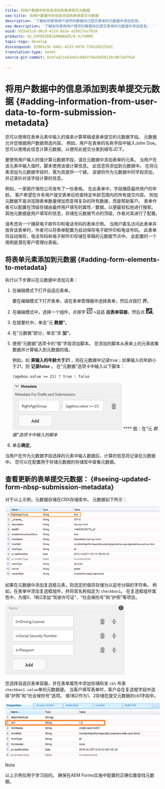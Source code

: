 ```yaml
---
title: 将用户数据中的信息添加到表单提交元数据
seo-title: 将用户数据中的信息添加到表单提交元数据
description: '了解如何使用用户提供的数据向已提交表单的元数据中添加信息。 '
seo-description: '了解如何使用用户提供的数据向已提交表单的元数据中添加信息。 '
uuid: b33ad1c8-d6c9-421d-8a3a-a29d17acfb18
products: SG_EXPERIENCEMANAGER/6.4/FORMS
topic-tags: develop
discoiquuid: 93961c9c-b46c-4233-b070-7343245255d1
translation-type: tm+mt
source-git-commit: 8cbfa421443e62c0483756e9d5812bc987a9f91d

---
```



# 将用户数据中的信息添加到表单提交元数据 {#adding-information-from-user-data-to-form-submission-metadata}

您可以使用在表单元素中输入的值来计算草稿或表单提交的元数据字段。 元数据允许您根据用户数据筛选内容。 例如，用户在表单的名称字段中输入John Doe。 您可以使用此信息计算元数据，以便将此提交分类到缩写JD下。

要使用用户输入的值计算元数据字段，请在元数据中添加表单的元素。 当用户在该元素中输入值时，脚本使用该值计算信息。 此信息将添加到元数据中。 在将元素添加为元数据字段时，需为其提供一个键。 该键将作为元数据中的字段添加，并记录针对该字段计算的信息。

例如，一家医疗保险公司发布了一份表格。 在此表单中，字段捕获最终用户的年龄。 客户希望在许多用户提交表单后检查特定年龄范围内的所有提交内容。 附加元数据不是浏览随表单数量增加而变得复杂的所有数据，而是帮助客户。 表单作者可以配置在顶级存储由最终用户填写的属性／数据，以便最轻松地进行搜索。 其他元数据是用户填写的信息，存储在元数据节点的顶级，作者对其进行了配置。

请考虑另一个捕获电子邮件ID和电话号码的表单示例。 当用户匿名访问此表单并放弃该表单时，作者可以将表单配置为自动保存电子邮件ID和电话号码。 此表单将自动保存，电话号码和电子邮件ID存储在草稿的元数据节点中。 此配置的一个用例是潜在客户管理仪表板。

## 将表单元素添加到元数据 {#adding-form-elements-to-metadata}

执行以下步骤以在元数据中添加元素：

1. 在编辑模式下打开自适应表单。

   要在编辑模式下打开表单，请在表单管理器中选择表单，然后点按打 **开**。

1. 在编辑模式中，选择一个组件，点按字 ![段级别](assets/field-level.png) >自适 **应表单容器**，然后点 ![按cmppr](assets/cmppr.png)。
1. 在提要栏中，单击“元 **数据”**。
1. 在“元数据”部分，单击“添 **加”**。
1. 使用“元数据”选项卡的“值”字段添加脚本。 您添加的脚本从表单上的元素收集数据并计算输入到元数据的值。

   例如，如 **果输入的年龄大于21** ，则在元数据中记录true；如果输入的年龄小于21，则 **记录false** 。 在“元数据”选项卡中输入以下脚本：

   `(agebox.value >= 21) ? true : false`

   ![元数据脚本](assets/add-element-metadata.png)
   **** 图：在“元 *数据”选项卡中输入的脚本*

1. 单击&#x200B;**确定**。

当用户在作为元数据字段选择的元素中输入数据后，计算的信息将记录在元数据中。 您可以在配置用于存储元数据的存储库中查看元数据。

## 查看更新的表单提交元数据： {#seeing-updated-form-nbsp-submission-metadata}

对于以上示例，元数据存储在CRX存储库中。 元数据如下所示：

![元数据条目](assets/metadata-entry.png)

如果在元数据中添加复选框元素，则选定的值将存储为以逗号分隔的字符串。 例如，在表单中添加复选框组件，并将其名称指定为 `checkbox1`。 在复选框组件属性中，为值0、1和2添加“驾驶许可证”、“社会保险号”和“护照”等项目。

![存储复选框中的多个值](assets/checkbox-metadata.png)

您选择自适应表单容器，并在表单属性中添加存储和发 `cb1` 布表 `checkbox1.value`单的元数据键。 当客户填写表单时，客户会在复选框字段中选择“护照”和“社会保险号”选项。 值1和2作为1、2存储在提交元数据的cb1字段中。

![复选框字段中选定多个值的元数据条目](assets/metadata-entry-1.png)

>[!NOTE]
>
>以上示例仅用于学习目的。 确保在AEM Forms实施中配置的正确位置查找元数据。


